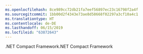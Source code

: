 ```yaml
---
ms.openlocfilehash: 8ce989cc72db21fa7eef56897ec23c16798f2a4f
ms.sourcegitcommit: 1bb00d2f4343e73ae8d58668f02297a3cf10a4c1
ms.translationtype: HT
ms.contentlocale: de-DE
ms.lasthandoff: 06/15/2019
ms.locfileid: "63872643"
---
```

<span data-ttu-id="e7cc7-101">.NET Compact Framework</span><span class="sxs-lookup"><span data-stu-id="e7cc7-101">.NET Compact Framework</span></span>